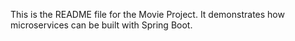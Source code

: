 This is the README file for the Movie Project.
It demonstrates how microservices can be built with Spring Boot.